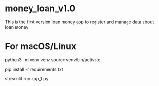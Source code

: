 # money_loan_v1.0
This is the first version loan money app to register and manage data about loan money

# For macOS/Linux
python3 -m venv venv
source venv/bin/activate

pip install -r requirements.txt

streamlit run app_1.py
